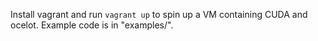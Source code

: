 Install vagrant and run `vagrant up` to spin up a VM containing CUDA and ocelot.
Example code is in "examples/".
